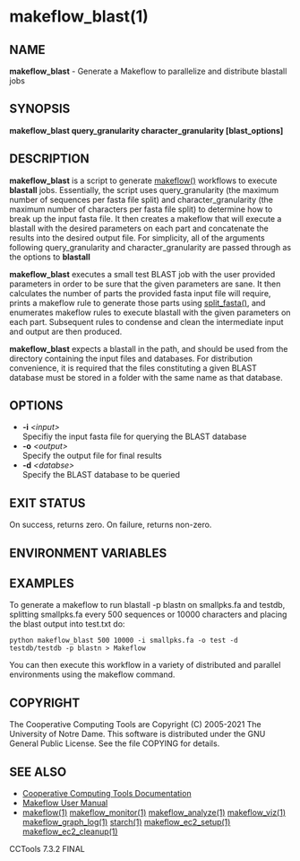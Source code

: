 






















# makeflow_blast(1)

## NAME
**makeflow_blast** - Generate a Makeflow to parallelize and distribute blastall jobs

## SYNOPSIS
**makeflow_blast query_granularity character_granularity [blast_options]**

## DESCRIPTION
**makeflow_blast** is a script to generate [makeflow()](makeflow.md) workflows to execute **blastall** jobs. Essentially, the script uses query_granularity (the maximum number of sequences per fasta file split) and character_granularity (the maximum number of characters per fasta file split) to determine how to break up the input fasta file.  It then creates a makeflow that will execute a blastall with the desired parameters on each part and concatenate the results into the desired output file.  For simplicity, all of the arguments following query_granularity and character_granularity are passed through as the options to **blastall**

**makeflow_blast** executes a small test BLAST job with the user provided parameters in order to be sure that the given parameters are sane.  It then calculates the number of parts the provided fasta input file will require, prints a makeflow rule to generate those parts using [split_fasta()](split_fasta.md), and enumerates makeflow rules to execute blastall with the given parameters on each part. Subsequent rules to condense and clean the intermediate input and output are then produced.

**makeflow_blast** expects a blastall in the path, and should be used from the directory containing the input files and databases.  For distribution convenience, it is required that the files constituting a given BLAST database must be stored in a folder with the same name as that database.

## OPTIONS

- **-i** _&lt;input&gt;_<br />Specifiy the input fasta file for querying the BLAST database
- **-o** _&lt;output&gt;_<br />Specify the output file for final results
- **-d** _&lt;databse&gt;_<br />Specify the BLAST database to be queried


## EXIT STATUS
On success, returns zero.  On failure, returns non-zero.

## ENVIRONMENT VARIABLES

## EXAMPLES

To generate a makeflow to run blastall -p blastn on smallpks.fa and testdb, splitting smallpks.fa every 500 sequences or 10000 characters and placing the blast output into test.txt do:
```
python makeflow_blast 500 10000 -i smallpks.fa -o test -d testdb/testdb -p blastn > Makeflow
```
You can then execute this workflow in a variety of distributed and parallel environments using the makeflow command.

## COPYRIGHT

The Cooperative Computing Tools are Copyright (C) 2005-2021 The University of Notre Dame.  This software is distributed under the GNU General Public License.  See the file COPYING for details.

## SEE ALSO


- [Cooperative Computing Tools Documentation]("../index.html")
- [Makeflow User Manual]("../makeflow.html")
- [makeflow(1)](makeflow.md) [makeflow_monitor(1)](makeflow_monitor.md) [makeflow_analyze(1)](makeflow_analyze.md) [makeflow_viz(1)](makeflow_viz.md) [makeflow_graph_log(1)](makeflow_graph_log.md) [starch(1)](starch.md) [makeflow_ec2_setup(1)](makeflow_ec2_setup.md) [makeflow_ec2_cleanup(1)](makeflow_ec2_cleanup.md)


CCTools 7.3.2 FINAL
